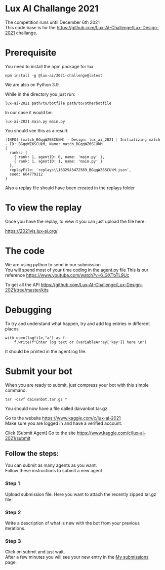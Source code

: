 # Lux AI Challange 2021
The competition runs until December 6th 2021  
This code base is for the https://github.com/Lux-AI-Challenge/Lux-Design-2021 challange.

# Prerequisite
You need to install the npm package for lux
```
npm install -g @lux-ai/2021-challenge@latest
```

We are also on Python 3.9

While in the directory you just run:
```
lux-ai-2021 path/to/botfile path/to/otherbotfile
```
In our case it would be:
```
lux-ai-2021 main.py main.py
```

You should see this as a result:
```
[INFO] (match_BGqqWZ6SCUkM) - Design: lux_ai_2021 | Initializing match - ID: BGqqWZ6SCUkM, Name: match_BGqqWZ6SCUkM
{
  ranks: [
    { rank: 1, agentID: 0, name: 'main.py' },
    { rank: 1, agentID: 1, name: 'main.py' }
  ],
  replayFile: 'replays\\1632943472589_BGqqWZ6SCUkM.json',
  seed: 664779212
}
````
Also a replay file should have been created in the replays folder


# To view the replay
Once you have the replay, to view it you can just upload the file here: 

https://2021vis.lux-ai.org/

# The code
We are using python to send in our submission  
You will spend most of your time coding in the agent.py file
This is our reference https://www.youtube.com/watch?v=6_GXTbTL9Uc

To get all the API https://github.com/Lux-AI-Challenge/Lux-Design-2021/tree/master/kits

# Debugging
To try and understand what happen, try and add log entries in different places
```
with open(logfile,"a") as f:
    f.write(f"Enter log text or {variableArray['key']} here \n")
```
It should be printed in the agent.log file.

# Submit your bot
When you are ready to submit, just compress your bot with this simple command:
```
tar -czvf daivanbot.tar.gz *
```
You should now have a file called daivanbot.tar.gz

Go to the website https://www.kaggle.com/c/lux-ai-2021  
Make sure you are logged in and have a verified account.  

Click [Submit Agent]
Go to the site https://www.kaggle.com/c/lux-ai-2021/submit

## Follow the steps:
You can submit as many agents as you want.  
Follow these instructions to submit a new agent

### Step 1 
Upload submission file. Here you want to attach the recently zipped tar.gz file.

### Step 2
Write a description of what is new with the bot from your previous iterations.

### Step 3
Click on submit and just wait.  
After a few minutes you will see your new entry in the [My submissions](https://www.kaggle.com/c/lux-ai-2021/submissions) page.
